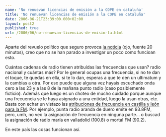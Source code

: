 ```yaml
---
name: 'No renuevan licencias de emisión a la COPE en cataluña'
title: 'No renuevan licencias de emisión a la COPE en cataluña'
date: 2006-06-21T23:39:00.000+02:00
layout: post2
published: true
url: /2006/06/no-renuevan-licencias-de-emisin-la.html
---
```


Aparte del revuelo político que seguro provoca [la noticia](http://www.20minutos.es/noticia/133351/0/cope/licencias/catalunya/) (ojo, fuente 20 minutos), creo que no se han parado a investigar un poco como funcioan esto.  
  
Cuántas cadenas de radio tienen atribuídas las frecuencias que usan? radio nacional y cuántas más? Por le general ocupas una frecuencia, si no te dan el toque, te quedas en ella, si te lo dan, esperas a que te den un ultimatum y la cambias a otra. Por eso puede que alguna vez hayais escuchado onda cero a las 23 y a las 8 de la mañana punto radio (caso posiblemente ficticio). Además que luego es un choteo de mucho cuidado porque aunque una frecuencia se le haya asignado a una entidad, luego la usan otras, etc. Basta con echar un vistazo las [atribuciones de frecuencia en castilla y león para la FM](http://www.jcyl.es/jcyl-client/jcyl/cf/dgtt/tkContent?nshow.content=1&locale=es_ES&idContent=37069&position.content=2&textOnly=false&lseed=1150926735428). Por ejemplo, punta radio aranda de duero emite en 93.8FM, pero, umh, no veo la asignación de frecuencia en ninguna parte... o buscad la asignación de radio maría en valladolid (100.8) o mortal FM (90.2).  
  
En este país las cosas funcionan así.
